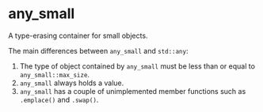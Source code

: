 # any_small
A type-erasing container for small objects.

The main differences between `any_small` and `std::any`:

1. The type of object contained by `any_small` must be less than or equal to `any_small::max_size`.
2. `any_small` always holds a value.
3. `any_small` has a couple of unimplemented member functions such as `.emplace()` and `.swap()`.

